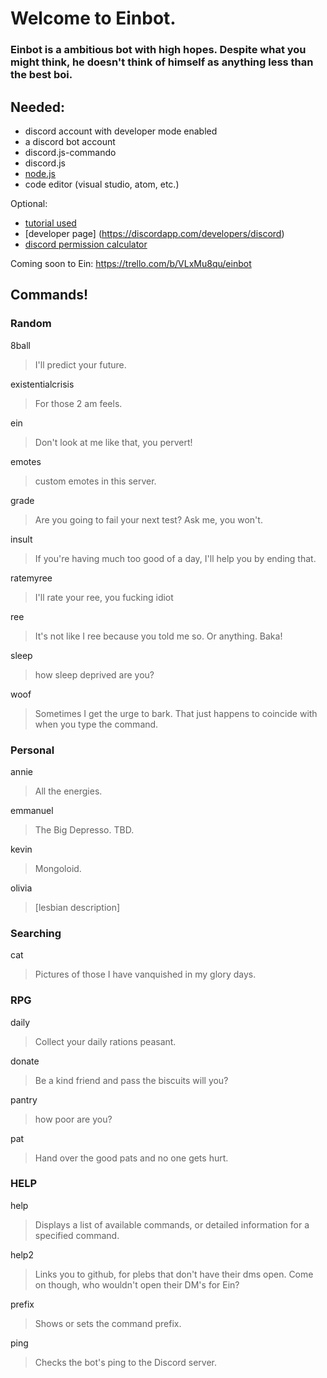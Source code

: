 # Welcome to Einbot.
### Einbot is a ambitious bot with high hopes. Despite what you might think, he doesn't think of himself as anything less than the best boi.


## Needed: 
- discord account with developer mode enabled 
- a discord bot account 
- discord.js-commando 
- discord.js 
- [node.js](https://nodejs.org)
- code editor (visual studio, atom, etc.)

Optional: 
- [tutorial used](https://www.youtube.com/watch?v=9CDPw1lCkJ8)
- [developer page] (https://discordapp.com/developers/discord)
- [discord permission calculator](https://discordapi.com/permissions.html)

Coming soon to Ein: 
https://trello.com/b/VLxMu8qu/einbot

## Commands!

### Random </h3>

8ball
> I'll predict your future.

existentialcrisis
> For those 2 am feels.

ein
> Don't look at me like that, you pervert!

emotes
> custom emotes in this server.

grade
> Are you going to fail your next test? Ask me, you won't.

insult
> If you're having much too good of a day, I'll help you by ending that.

ratemyree
> I'll rate your ree, you fucking idiot

ree
> It's not like I ree because you told me so. Or anything. Baka!

sleep
> how sleep deprived are you?

woof
> Sometimes I get the urge to bark. That just happens to coincide with when you type the command.

### Personal </h3>

annie
> All the energies.

emmanuel
> The Big Depresso. TBD.

kevin
> Mongoloid.

olivia
> [lesbian description]

### Searching 

cat
> Pictures of those I have vanquished in my glory days.

### RPG 

daily
> Collect your daily rations peasant.

donate
> Be a kind friend and pass the biscuits will you?

pantry
>how poor are you?

pat
> Hand over the good pats and no one gets hurt.

### HELP 

help
> Displays a list of available commands, or detailed information for a specified command.

help2
> Links you to github, for plebs that don't have their dms open. Come on though, who wouldn't open their DM's for Ein?

prefix
> Shows or sets the command prefix.

ping
> Checks the bot's ping to the Discord server.
